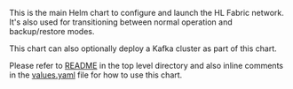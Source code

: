 This is the main Helm chart to configure and launch the HL Fabric network. 
It's also used for transitioning between normal operation and backup/restore modes.

This chart can also optionally deploy a Kafka cluster as part of this chart.

Please refer to [README](README.md) in the top level directory and also 
inline comments in the [values.yaml](fabric-kube/hlf-kube/values.yaml) file for how to use this chart.
